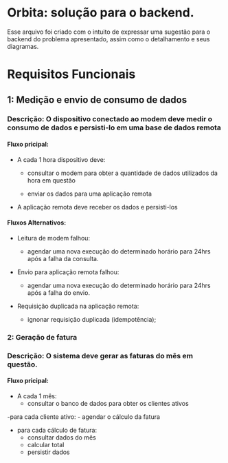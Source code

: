 # Orbita: solução para o backend.

Esse arquivo foi criado com o intuito de expressar uma sugestão para o backend do problema apresentado, assim como o detalhamento e seus diagramas.

# Requisitos Funcionais

## 1: Medição e envio de consumo de dados

### Descrição: O dispositivo conectado ao modem deve medir o consumo de dados e persisti-lo em uma base de dados remota

#### Fluxo pricipal:
- A cada 1 hora dispositivo deve:
    - consultar o modem para obter a quantidade de dados utilizados da hora em questão

    - enviar os dados para uma aplicação remota

- A aplicação remota deve receber os dados e persisti-los
	
#### Fluxos Alternativos:

- Leitura de modem falhou:
    - agendar uma nova execução do determinado horário para 24hrs após a falha da consulta.

- Envio para aplicação remota falhou:
    - agendar uma nova execução do determinado horário para 24hrs após a falha do envio.

- Requisição duplicada na aplicação remota:
    - ignonar requisição duplicada (idempotência);

### 2: Geração de fatura

### Descrição: O sistema deve gerar as faturas do mês em questão.

#### Fluxo pricipal:		
- A cada 1 mês:
    - consultar o banco de dados para obter os clientes ativos

-para cada cliente ativo:
    - agendar o cálculo da fatura

- para cada cálculo de fatura:
    - consultar dados do mês
    - calcular total
    - persistir dados